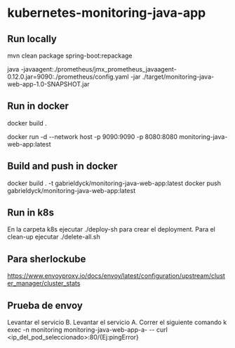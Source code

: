 # kubernetes-monitoring-java-app


## Run locally

mvn clean package spring-boot:repackage

java -javaagent:./prometheus/jmx_prometheus_javaagent-0.12.0.jar=9090:./prometheus/config.yaml -jar ./target/monitoring-java-web-app-1.0-SNAPSHOT.jar



## Run in docker

docker build .

docker run -d --network host -p 9090:9090 -p 8080:8080 monitoring-java-web-app:latest


## Build and push in docker
docker build . -t  gabrieldyck/monitoring-java-web-app:latest
docker push gabrieldyck/monitoring-java-web-app:latest


## Run in k8s

En la carpeta k8s ejecutar ./deploy-sh para crear el deployment. Para el clean-up ejecutar ./delete-all.sh








## Para sherlockube 

https://www.envoyproxy.io/docs/envoy/latest/configuration/upstream/cluster_manager/cluster_stats







## Prueba de envoy

Levantar el servicio B.
Levantar el servicio A.
Correr el siguiente comando
k exec -n monitoring monitoring-java-web-app-a-<saraza> -- curl <ip_del_pod_seleccionado>:80/<algun-endpoint>{Ej:pingError}

